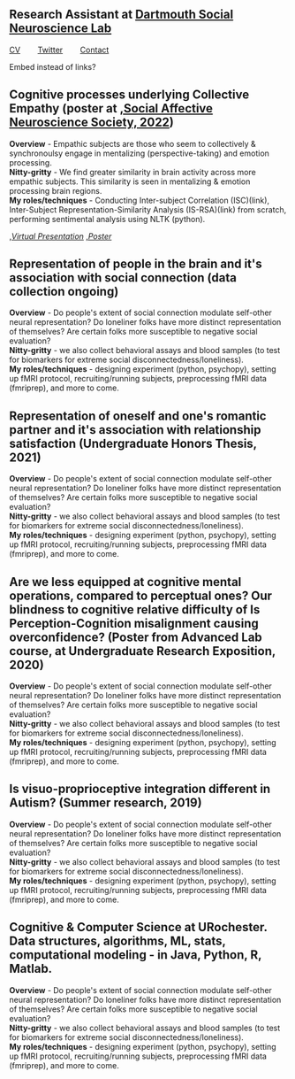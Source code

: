 ## Research Assistant at [Dartmouth Social Neuroscience Lab](http://www.dartmouth-socialneurolab.com)
[CV](https://drive.google.com/file/d/1re4ELCf2sCyWzUF3h9sbAehXcIgBKgx4/view?usp=sharing)&nbsp;&nbsp;&nbsp;&nbsp;&nbsp;&nbsp;&nbsp;&nbsp;[Twitter](https://twitter.com/SiddhantIyer6)&nbsp;&nbsp;&nbsp;&nbsp;&nbsp;&nbsp;&nbsp;&nbsp;[Contact](mailto:siddhant.kumar.iyer@gmail.com)  

Embed instead of links?

## Cognitive processes underlying Collective Empathy (poster at <a href="https://socialaffectiveneuro.org">,Social Affective Neuroscience Society, 2022</a>)  
**Overview** - Empathic subjects are those who seem to collectively & synchronoulsy engage in mentalizing (perspective-taking) and emotion processing.  
**Nitty-gritty** - We find greater similarity in brain activity across more empathic subjects. This similarity is seen in mentalizing & emotion processing brain regions.  
**My roles/techniques** - Conducting Inter-subject Correlation (ISC)(link), Inter-Subject Representation-Similarity Analysis (IS-RSA)(link) from scratch, performing sentimental analysis using NLTK (python).  

<a href="[https://socialaffectiveneuro.org](https://youtu.be/W3ox_JQOzf0)">,_Virtual Presentation_</a> <a href="(https://docs.google.com/presentation/d/1ngKwLrQ7gjJJA5Is354c3vd0HABcxsw6/edit?usp=sharing&ouid=100447982920009520299&rtpof=true&sd=true_)">,_Poster_</a>

## Representation of people in the brain and it's association with social connection (data collection ongoing)  
**Overview** - Do people's extent of social connection modulate self-other neural representation? Do loneliner folks have more distinct representation of themselves? Are certain folks more susceptible to negative social evaluation?  
**Nitty-gritty** - we also collect behavioral assays and blood samples (to test for biomarkers for extreme social disconnectedness/loneliness).  
**My roles/techniques** - designing experiment (python, psychopy), setting up fMRI protocol, recruiting/running subjects, preprocessing fMRI data (fmriprep), and more to come.  

## Representation of oneself and one's romantic partner and it's association with relationship satisfaction (Undergraduate Honors Thesis, 2021)  
**Overview** - Do people's extent of social connection modulate self-other neural representation? Do loneliner folks have more distinct representation of themselves? Are certain folks more susceptible to negative social evaluation?  
**Nitty-gritty** - we also collect behavioral assays and blood samples (to test for biomarkers for extreme social disconnectedness/loneliness).  
**My roles/techniques** - designing experiment (python, psychopy), setting up fMRI protocol, recruiting/running subjects, preprocessing fMRI data (fmriprep), and more to come.  

## Are we less equipped at cognitive mental operations, compared to perceptual ones? Our blindness to cognitive relative difficulty of Is Perception-Cognition misalignment causing overconfidence? (Poster from Advanced Lab course, at Undergraduate Research Exposition, 2020)  
**Overview** - Do people's extent of social connection modulate self-other neural representation? Do loneliner folks have more distinct representation of themselves? Are certain folks more susceptible to negative social evaluation?  
**Nitty-gritty** - we also collect behavioral assays and blood samples (to test for biomarkers for extreme social disconnectedness/loneliness).  
**My roles/techniques** - designing experiment (python, psychopy), setting up fMRI protocol, recruiting/running subjects, preprocessing fMRI data (fmriprep), and more to come.  

## Is visuo-proprioceptive integration different in Autism? (Summer research, 2019)  
**Overview** - Do people's extent of social connection modulate self-other neural representation? Do loneliner folks have more distinct representation of themselves? Are certain folks more susceptible to negative social evaluation?  
**Nitty-gritty** - we also collect behavioral assays and blood samples (to test for biomarkers for extreme social disconnectedness/loneliness).  
**My roles/techniques** - designing experiment (python, psychopy), setting up fMRI protocol, recruiting/running subjects, preprocessing fMRI data (fmriprep), and more to come.  

## Cognitive & Computer Science at URochester. Data structures, algorithms, ML, stats, computational modeling - in Java, Python, R, Matlab.  
**Overview** - Do people's extent of social connection modulate self-other neural representation? Do loneliner folks have more distinct representation of themselves? Are certain folks more susceptible to negative social evaluation?  
**Nitty-gritty** - we also collect behavioral assays and blood samples (to test for biomarkers for extreme social disconnectedness/loneliness).  
**My roles/techniques** - designing experiment (python, psychopy), setting up fMRI protocol, recruiting/running subjects, preprocessing fMRI data (fmriprep), and more to come.
